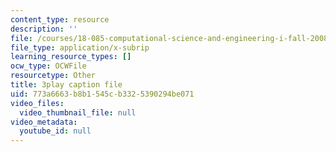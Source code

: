 ```yaml
---
content_type: resource
description: ''
file: /courses/18-085-computational-science-and-engineering-i-fall-2008/773a6663b8b1545cb3325390294be071_gYME3EbIqV4.vtt
file_type: application/x-subrip
learning_resource_types: []
ocw_type: OCWFile
resourcetype: Other
title: 3play caption file
uid: 773a6663-b8b1-545c-b332-5390294be071
video_files:
  video_thumbnail_file: null
video_metadata:
  youtube_id: null
---
```

